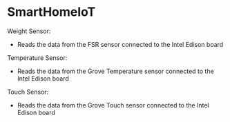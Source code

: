 # SmartHomeIoT

Weight Sensor:
- Reads the data from the FSR sensor connected to the Intel Edison board

Temperature Sensor:
- Reads the data from the Grove Temperature sensor connected to the Intel Edison board

Touch Sensor:
- Reads the data from the Grove Touch sensor connected to the Intel Edison board
